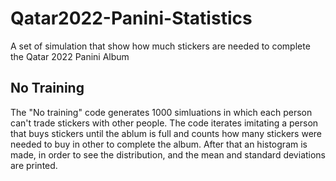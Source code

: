 # Qatar2022-Panini-Statistics
A set of simulation that show how much stickers are needed to complete the Qatar 2022 Panini Album

## No Training

The "No training" code generates 1000 simluations in which each person can't trade stickers with other people. The code iterates imitating a person that buys stickers until the ablum is full and counts how many stickers were needed to buy in other to complete the album. After that an histogram is made, in order to see the distribution, and the mean and standard deviations are printed.

